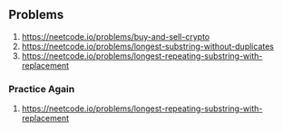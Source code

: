## Problems
1. https://neetcode.io/problems/buy-and-sell-crypto
2. https://neetcode.io/problems/longest-substring-without-duplicates
3. https://neetcode.io/problems/longest-repeating-substring-with-replacement

### Practice Again
1. https://neetcode.io/problems/longest-repeating-substring-with-replacement